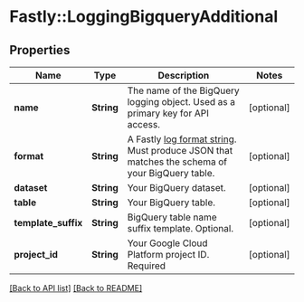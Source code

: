 # Fastly::LoggingBigqueryAdditional

## Properties

| Name | Type | Description | Notes |
| ---- | ---- | ----------- | ----- |
| **name** | **String** | The name of the BigQuery logging object. Used as a primary key for API access. | [optional] |
| **format** | **String** | A Fastly [log format string](https://www.fastly.com/documentation/guides/integrations/streaming-logs/custom-log-formats/). Must produce JSON that matches the schema of your BigQuery table. | [optional] |
| **dataset** | **String** | Your BigQuery dataset. | [optional] |
| **table** | **String** | Your BigQuery table. | [optional] |
| **template_suffix** | **String** | BigQuery table name suffix template. Optional. | [optional] |
| **project_id** | **String** | Your Google Cloud Platform project ID. Required | [optional] |

[[Back to API list]](../../README.md#endpoints) [[Back to README]](../../README.md)

